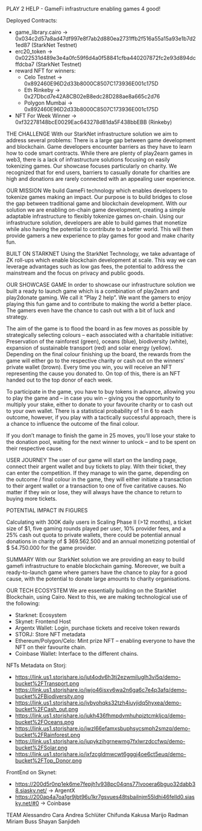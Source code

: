 PLAY 2 HELP - GameFi infrastructure enabling games 4 good!

Deployed Contracts:

* game_library.cairo -> 0x034c2d57a8ad47df997e8f7ab2d880ea2731ffb2f516a55a15a93e1b7d21ed87 (StarkNet Testnet)
* erc20_token -> 0x022531d489e3e4a0fc59f6d4a0f58841cfba440207872fc2e93d894dcffdcba7 (StarkNet Testnet)
* reward NFT for winners:
  * Celo Testnet -> 0x892460E96D2d33b8000C8507C173936E001c175D
  * Eth Rinkeby -> 0x27Dbcd7e42A8CB02eB8edc28D288ae8a665c2d76
  * Polygon Mumbai -> 0x892460E96D2d33b8000C8507C173936E001c175D
* NFT For Week Winner -> 0xf32278148bcE0029Eac643278d81da5F438bbEBB (Rinkeby)

THE CHALLENGE
With our StarkNet infrastructure solution we aim to address several problems:
There is a large gap between game development and blockchain. Game developers encounter barriers as they have to learn how to code smart contracts.
While there are plenty of play2earn games in web3, there is a lack of infrastructure solutions focusing on easily tokenizing games.
Our showcase focuses particularly on charity. We recognized that for end users, barriers to casually donate for charities are high and donations are rarely connected with an appealing user experience.

OUR MISSION
We build GameFi technology which enables developers to tokenize games making an impact.
Our purpose is to build bridges to close the gap between traditional game and blockchain development. With our solution we are enabling on-chain game development, creating a simple adaptable infrastructure to flexibly tokenize games on-chain. Using our infrastructure solution, developers are able to build games that monetize while also having the potential to contribute to a better world. This will then provide gamers a new experience to play games for good and make charity fun.

BUILT ON STARKNET
Using the StarkNet Technology, we take advantage of ZK roll-ups which enable blockchain development at scale. This way we can leverage advantages such as low gas fees, the potential to address the mainstream and the focus on privacy and public goods.

OUR SHOWCASE GAME
In order to showcase our infrastructure solution we built a ready to launch game which is a combination of play2earn and play2donate gaming. We call it “Play 2 help”. We want the gamers to enjoy playing this fun game and to contribute to making the world a better place. The gamers even have the chance to cash out with a bit of luck and strategy.

The aim of the game is to flood the board in as few moves as possible by strategically selecting colours – each associated with a charitable initiative: Preservation of the rainforest (green), oceans (blue), biodiversity (white), expansion of sustainable transport (red) and solar energy (yellow). Depending on the final colour finishing up the board, the rewards from the game will either go to the respective charity or cash out on the winners’ private wallet (brown).
Every time you win, you will receive an NFT representing the cause you donated to. On top of this, there is an NFT handed out to the top donor of each week.

To participate in the game, you have to buy tokens in advance, allowing you to play the game and – in case you win – giving you the opportunity to multiply your stake, either to donate to your favourite charity or to cash out to your own wallet. There is a statistical probability of 1 in 6 to each outcome, however, if you play with a tactically successful approach, there is a chance to influence the outcome of the final colour.

If you don’t manage to finish the game in 25 moves, you’ll lose your stake to the donation pool, waiting for the next winner to unlock – and to be spent on their respective cause.

USER JOURNEY
The user of our game will start on the landing page, connect their argent wallet and buy tickets to play. With their ticket, they can enter the competition. If they manage to win the game, depending on the outcome / final colour in the game, they will either initiate a transaction to their argent wallet or a transaction to one of five caritative causes. No matter if they win or lose, they will always have the chance to return to buying more tickets.

POTENTIAL IMPACT IN FIGURES

Calculating with 300K daily users in Scaling Phase II (>12 months), a ticket size of $1, five gaming rounds played per user, 10% provider fees, and a 25% cash out quota to private wallets, there could be potential annual donations in charity of $ 369.562.500 and an annual monetizing potential of $ 54.750.000 for the game provider.

SUMMARY
With our StarkNet solution we are providing an easy to build gamefi infrastructure to enable blockchain gaming. Moreover, we built a ready-to-launch game where gamers have the chance to play for a good cause, with the potential to donate large amounts to charity organisations.

OUR TECH ECOSYSTEM
We are essentially building on the StarkNet Blockchain, using Cairo. Next to this, we are making technological use of the following:
* Starknet: Ecosystem
* Skynet: Frontend Host
* Argentx Wallet: Login, purchase tickets and receive token rewards
* STORJ: Store NFT metadata
* Ethereum/Polygon/Celo: Mint prize NFT – enabling everyone to have the NFT on their favourite chain.
* Coinbase Wallet: Interface to the different chains.

NFTs Metadata on Storj:

* https://link.us1.storjshare.io/jut4odv6h3tj2ezwmiluglh3vi5q/demo-bucket%2FTransport.png
* https://link.us1.storjshare.io/jwjo46isxv6wa2n6ga6c7e4p3afq/demo-bucket%2FBiodiversity.png
* https://link.us1.storjshare.io/jvbyohqks32tzh4iuyjidq5hyxea/demo-bucket%2FCash_out.png
* https://link.us1.storjshare.io/jukh436fhmpdvmhuhpjztcmkljcq/demo-bucket%2FOceans.png
* https://link.us1.storjshare.io/jwzl66efamxsbuphsycsmph2smzq/demo-bucket%2FRainforest.png
* https://link.us1.storjshare.io/jupykzihgrnewmg7fxlwrzdccfwq/demo-bucket%2FSolar.png
* https://link.us1.storjshare.io/jxfzcgldmwcwt6gggj4oe6ct5euq/demo-bucket%2FTop_Donor.png

FrontEnd on Skynet:

* https://200d5r0np1ek6me7fepjh1v938pc04qns77lvooera6bguo32dabb38.siasky.net/ -> ArgentX
* https://200ap4a7oa1gr9jbt96u1kr7gsvues48tsbailnjm55ldhi46felld0.siasky.net/#0 -> Coinbase 

TEAM
Alessandro Cara
Andrea Schlüter
Chifunda Kakusa
Marijo Radman
Miriam Buss
Shayan Sanjideh
